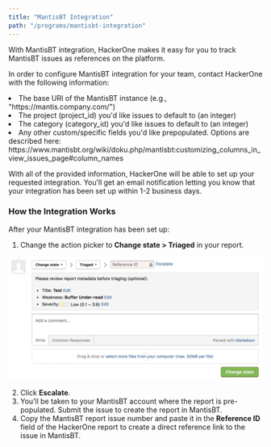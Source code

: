 ```yaml
---
title: "MantisBT Integration"
path: "/programs/mantisbt-integration"
---
```


With MantisBT integration, HackerOne makes it easy for you to track MantisBT issues as references on the platform.

In order to configure MantisBT integration for your team, contact HackerOne with the following information:   

<li> The base URI of the MantisBT instance (e.g., "https://mantis.company.com/")
<li> The project (project_id) you'd like issues to default to (an integer)
<li> The category (category_id) you'd like issues to default to (an integer)
<li> Any other custom/specific fields you'd like prepopulated. Options are described here: https://www.mantisbt.org/wiki/doku.php/mantisbt:customizing_columns_in_view_issues_page#column_names

With all of the provided information, HackerOne will be able to set up your requested integration. You’ll get an email notification letting you know that your integration has been set up within 1-2 business days.

### How the Integration Works
After your MantisBT integration has been set up:
1. Change the action picker to **Change state > Triaged** in your report. 

![integrations](./images/integrations.png)

2. Click **Escalate**.
3. You’ll be taken to your MantisBT account where the report is pre-populated. Submit the issue to create the report in MantisBT.
4. Copy the MantisBT report issue number and paste it in the **Reference ID** field of the HackerOne report to create a direct reference link to the issue in MantisBT.  
